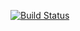 [![Build Status](https://dev.azure.com/saxenaritikh64/Fabrikam%20Test/_apis/build/status%2Fritikh64.gitapp?branchName=master)](https://dev.azure.com/saxenaritikh64/Fabrikam%20Test/_build/latest?definitionId=10&branchName=master)
